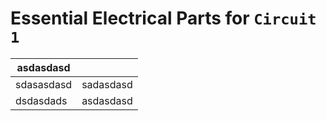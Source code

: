 # Essential Electrical Parts for `Circuit 1`

| asdasdasd  |           |
|------------|-----------|
| sdasasdasd | sadasdasd |
| dsdasdads  | asdasdasd |
